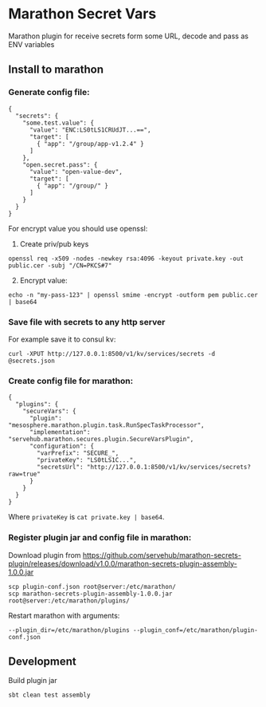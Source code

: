 # Marathon Secret Vars

Marathon plugin for receive secrets form some URL, decode and pass as ENV variables

## Install to marathon

### Generate config file:
```
{
  "secrets": {
    "some.test.value": {
      "value": "ENC:LS0tLS1CRUdJT...==",
      "target": [
        { "app": "/group/app-v1.2.4" }
      ]
    },
    "open.secret.pass": {
      "value": "open-value-dev",
      "target": [
        { "app": "/group/" }
      ]
    }
  }
}
```

For encrypt value you should use openssl:

1. Create priv/pub keys
```
openssl req -x509 -nodes -newkey rsa:4096 -keyout private.key -out public.cer -subj "/CN=PKCS#7"
```

2. Encrypt value:
```
echo -n "my-pass-123" | openssl smime -encrypt -outform pem public.cer | base64
```
  
### Save file with secrets to any http server

For example save it to consul kv:
```
curl -XPUT http://127.0.0.1:8500/v1/kv/services/secrets -d @secrets.json
```

### Create config file for marathon:
```
{
  "plugins": {
    "secureVars": {
      "plugin": "mesosphere.marathon.plugin.task.RunSpecTaskProcessor",
      "implementation": "servehub.marathon.secures.plugin.SecureVarsPlugin",
      "configuration": {
        "varPrefix": "SECURE_",
        "privateKey": "LS0tLS1C...",
        "secretsUrl": "http://127.0.0.1:8500/v1/kv/services/secrets?raw=true"
      }
    }
  }
}
```

Where `privateKey` is `cat private.key | base64`.

### Register plugin jar and config file in marathon:
Download plugin from https://github.com/servehub/marathon-secrets-plugin/releases/download/v1.0.0/marathon-secrets-plugin-assembly-1.0.0.jar

```
scp plugin-conf.json root@server:/etc/marathon/
scp marathon-secrets-plugin-assembly-1.0.0.jar root@server:/etc/marathon/plugins/
```

Restart marathon with arguments:
```
--plugin_dir=/etc/marathon/plugins --plugin_conf=/etc/marathon/plugin-conf.json
```

## Development

Build plugin jar

```
sbt clean test assembly
```
